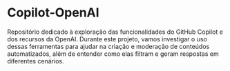 # Copilot-OpenAI
Repositório dedicado à exploração das funcionalidades do GitHub Copilot e dos recursos da OpenAI. Durante este projeto, vamos investigar o uso dessas ferramentas para ajudar na criação e moderação de conteúdos automatizados, além de entender como elas filtram e geram respostas em diferentes cenários.
